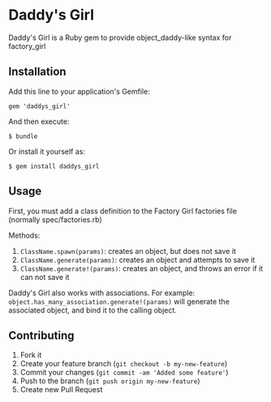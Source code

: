 # Daddy's Girl

Daddy's Girl is a Ruby gem to provide object_daddy-like syntax for factory_girl

## Installation

Add this line to your application's Gemfile:

    gem 'daddys_girl'

And then execute:

    $ bundle

Or install it yourself as:

    $ gem install daddys_girl

## Usage
First, you must add a class definition to the Factory Girl factories file (normally spec/factories.rb)

Methods:
1. ```ClassName.spawn(params)```: creates an object, but does not save it
2. ```ClassName.generate(params)```: creates an object and attempts to save it
3. ```ClassName.generate!(params)```: creates an object, and throws an error if it can not save it

Daddy's Girl also works with associations. For example:
```object.has_many_association.generate!(params)``` will generate the associated object, and bind it to the calling object.

## Contributing

1. Fork it
2. Create your feature branch (`git checkout -b my-new-feature`)
3. Commit your changes (`git commit -am 'Added some feature'`)
4. Push to the branch (`git push origin my-new-feature`)
5. Create new Pull Request
